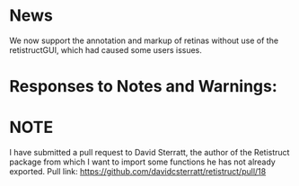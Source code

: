 # News

We now support the annotation and markup of retinas without use of the retistructGUI, which had caused some users issues.

# Responses to Notes and Warnings:

# NOTE

I have submitted a pull request to David Sterratt, the author of the Retistruct package from which I want to import some functions he has not already exported. Pull link: <https://github.com/davidcsterratt/retistruct/pull/18>
